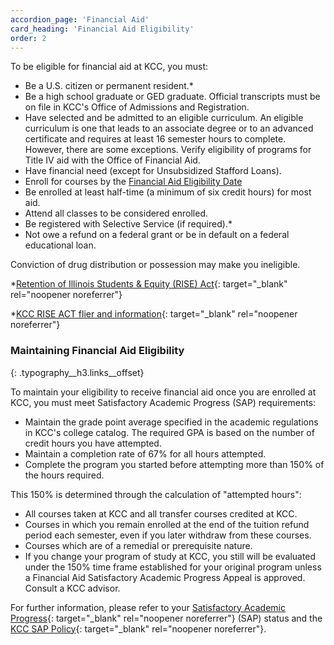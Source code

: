 ```yaml
---
accordion_page: 'Financial Aid'
card_heading: 'Financial Aid Eligibility'
order: 2
---
```


To be eligible for financial aid at KCC, you must:

* Be a U.S. citizen or permanent resident.\*
* Be a high school graduate or GED graduate. Official transcripts must be on file in KCC's Office of Admissions and Registration.
* Have selected and be admitted to an eligible curriculum. An eligible curriculum is one that leads to an associate degree or to an advanced certificate and requires at least 16 semester hours to complete. However, there are some exceptions. Verify eligibility of programs for Title IV aid with the Office of Financial Aid.
* Have financial need (except for Unsubsidized Stafford Loans).
* Enroll for courses by the [Financial Aid Eligibility Date](#financial-aid-faq)
* Be enrolled at least half-time (a minimum of six credit hours) for most aid.
* Attend all classes to be considered enrolled.
* Be registered with Selective Service (if required).\*
* Not owe a refund on a federal grant or be in default on a federal educational loan.

Conviction of drug distribution or possession may make you ineligible.

\*[Retention of Illinois Students & Equity (RISE) Act​](https://www.isac.org/students/before-college/financial-aid-planning/retention-of-illinois-rise-act/){: target="_blank" rel="noopener noreferrer"}

\*[KCC RISE ACT flier and information](../uploads/kcc-rise-act-flier-and-info.pdf){: target="_blank" rel="noopener noreferrer"}

### Maintaining Financial Aid Eligibility
{: .typography__h3.links__offset}

To maintain your eligibility to receive financial aid once you are enrolled at KCC, you must meet Satisfactory Academic Progress (SAP) requirements:

* Maintain the grade point average specified in the academic regulations in KCC's college catalog. The required GPA is based on the number of credit hours you have attempted.
* Maintain a completion rate of 67% for all hours attempted.
* Complete the program you started before attempting more than 150% of the hours required.

This 150% is determined through the calculation of "attempted hours":

* All courses taken at KCC and all transfer courses credited at KCC.
* Courses in which you remain enrolled at the end of the tuition refund period each semester, even if you later withdraw from these courses.
* Courses which are of a remedial or prerequisite nature.
* If you change your program of study at KCC, you still will be evaluated under the 150% time frame established for your original program unless a Financial Aid Satisfactory Academic Progress Appeal is approved. Consult a KCC advisor.

For further information, please refer to your [Satisfactory Academic Progress](https://selfservice.kcc.edu/Student/FinancialAid/SatisfactoryAcademicProgress){: target="_blank" rel="noopener noreferrer"}&nbsp;(SAP) status and the [KCC SAP Policy](../uploads/satisfactory-academic-progress-policy.pdf){: target="_blank" rel="noopener noreferrer"}.

